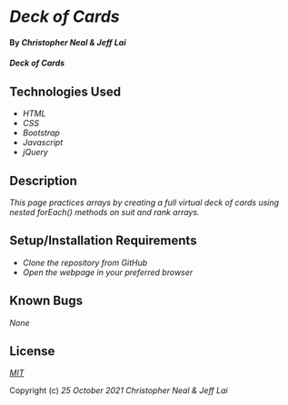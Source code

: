 # _Deck of Cards_

#### By _**Christopher Neal & Jeff Lai**_

#### _Deck of Cards_

## Technologies Used

* _HTML_
* _CSS_
* _Bootstrap_
* _Javascript_
* _jQuery_

## Description

_This page practices arrays by creating a full virtual deck of cards using nested forEach() methods on suit and rank arrays._

## Setup/Installation Requirements

* _Clone the repository from GitHub_
* _Open the webpage in your preferred browser_

## Known Bugs

_None_

## License

_[MIT](https://opensource.org/licenses/MIT)_

Copyright (c) _25 October 2021_ _Christopher Neal & Jeff Lai_

